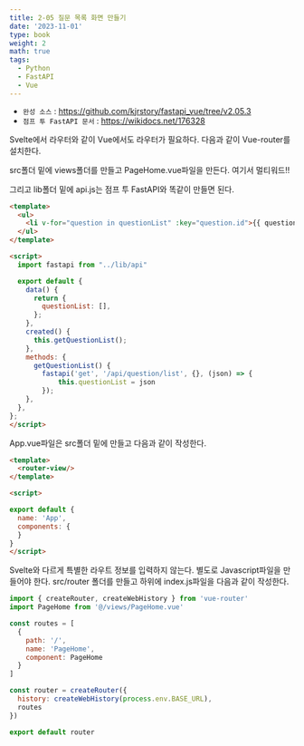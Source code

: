 ```yaml
---
title: 2-05 질문 목록 화면 만들기
date: '2023-11-01'
type: book
weight: 2
math: true
tags:
  - Python
  - FastAPI
  - Vue
---
```


- `완성 소스` : https://github.com/kjrstory/fastapi_vue/tree/v2.05.3
- `점프 투 FastAPI 문서` : https://wikidocs.net/176328

Svelte에서 라우터와 같이 Vue에서도 라우터가 필요하다. 
다음과 같이 Vue-router를 설치한다.

src폴더 밑에 views폴더를 만들고 PageHome.vue파일을 만든다. 여기서 멀티워드!!

그리고 lib폴더 밑에 api.js는 점프 투 FastAPI와 똑같이 만들면 된다. 


```html
<template>
  <ul>
    <li v-for="question in questionList" :key="question.id">{{ question.subject }}</li>
  </ul>
</template>

<script>
  import fastapi from "../lib/api"

  export default {
    data() {
      return {
        questionList: [],
      };
    },
    created() {
      this.getQuestionList();
    },
    methods: {
      getQuestionList() {
        fastapi('get', '/api/question/list', {}, (json) => {
            this.questionList = json
        });
    },
  },
};
</script>
```

App.vue파일은 src폴더 밑에 만들고 다음과 같이 작성한다.
```html
<template>
  <router-view/>  
</template>

<script>

export default {
  name: 'App',
  components: {
  }
}
</script>
```
Svelte와 다르게 특별한 라우트 정보를 입력하지 않는다. 별도로 Javascript파일을 만들어야 한다. src/router 폴더를 만들고 하위에 index.js파일을 다음과 같이 작성한다.
```javascript
import { createRouter, createWebHistory } from 'vue-router'
import PageHome from '@/views/PageHome.vue'

const routes = [
  {
    path: '/',
    name: 'PageHome',
    component: PageHome
  }
]

const router = createRouter({
  history: createWebHistory(process.env.BASE_URL),
  routes
})

export default router
```

